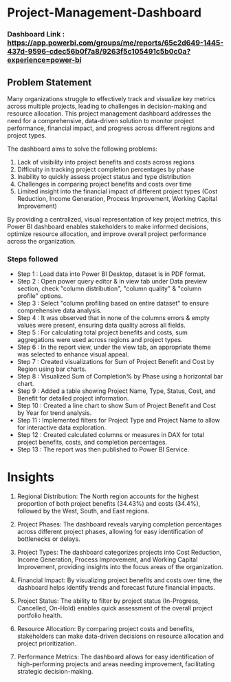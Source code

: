# Project-Management-Dashboard

### Dashboard Link : https://app.powerbi.com/groups/me/reports/65c2d649-1445-437d-9596-cdec56b0f7a8/9263f5c105491c5b0c0a?experience=power-bi

## Problem Statement

Many organizations struggle to effectively track and visualize key metrics across multiple projects, leading to challenges in decision-making and resource allocation. This project management dashboard addresses the need for a comprehensive, data-driven solution to monitor project performance, financial impact, and progress across different regions and project types.

The dashboard aims to solve the following problems:

1. Lack of visibility into project benefits and costs across regions
2. Difficulty in tracking project completion percentages by phase
3. Inability to quickly assess project status and type distribution
4. Challenges in comparing project benefits and costs over time
5. Limited insight into the financial impact of different project types (Cost Reduction, Income Generation, Process Improvement, Working Capital Improvement)

By providing a centralized, visual representation of key project metrics, this Power BI dashboard enables stakeholders to make informed decisions, optimize resource allocation, and improve overall project performance across the organization.

### Steps followed 

- Step 1 : Load data into Power BI Desktop, dataset is in PDF format.
- Step 2 : Open power query editor & in view tab under Data preview section, check "column distribution", "column quality" & "column profile" options.
- Step 3 : Select "column profiling based on entire dataset" to ensure comprehensive data analysis.
- Step 4 : It was observed that in none of the columns errors & empty values were present, ensuring data quality across all fields.
- Step 5 : For calculating total project benefits and costs, sum aggregations were used across regions and project types.
- Step 6 : In the report view, under the view tab, an appropriate theme was selected to enhance visual appeal.
- Step 7 : Created visualizations for Sum of Project Benefit and Cost by Region using bar charts.
- Step 8 : Visualized Sum of Completion% by Phase using a horizontal bar chart.
- Step 9 : Added a table showing Project Name, Type, Status, Cost, and Benefit for detailed project information.
- Step 10 : Created a line chart to show Sum of Project Benefit and Cost by Year for trend analysis.
- Step 11 : Implemented filters for Project Type and Project Name to allow for interactive data exploration.
- Step 12 : Created calculated columns or measures in DAX for total project benefits, costs, and completion percentages.
- Step 13 : The report was then published to Power BI Service.



# Insights

1. Regional Distribution: The North region accounts for the highest proportion of both project benefits (34.43%) and costs (34.4%), followed by the West, South, and East regions.

2. Project Phases: The dashboard reveals varying completion percentages across different project phases, allowing for easy identification of bottlenecks or delays.

3. Project Types: The dashboard categorizes projects into Cost Reduction, Income Generation, Process Improvement, and Working Capital Improvement, providing insights into the focus areas of the organization.

4. Financial Impact: By visualizing project benefits and costs over time, the dashboard helps identify trends and forecast future financial impacts.

5. Project Status: The ability to filter by project status (In-Progress, Cancelled, On-Hold) enables quick assessment of the overall project portfolio health.

6. Resource Allocation: By comparing project costs and benefits, stakeholders can make data-driven decisions on resource allocation and project prioritization.

7. Performance Metrics: The dashboard allows for easy identification of high-performing projects and areas needing improvement, facilitating strategic decision-making.
